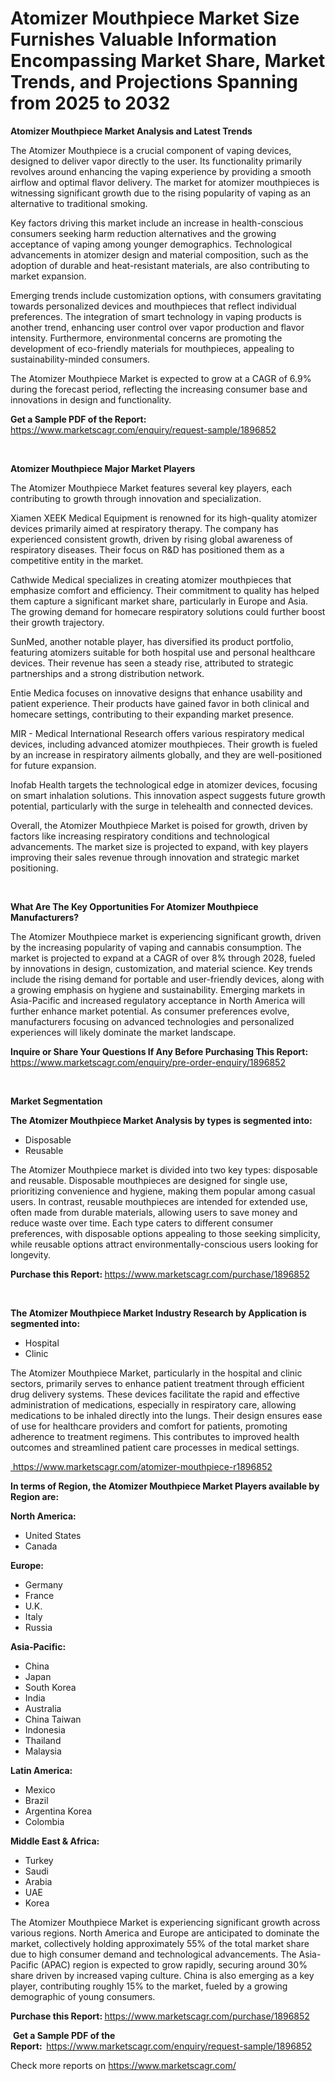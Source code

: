 <p><h1>Atomizer Mouthpiece Market Size Furnishes Valuable Information Encompassing Market Share, Market Trends, and Projections Spanning from 2025 to 2032</h1></p><p><strong>Atomizer Mouthpiece Market Analysis and Latest Trends</strong></p>
<p><p>The Atomizer Mouthpiece is a crucial component of vaping devices, designed to deliver vapor directly to the user. Its functionality primarily revolves around enhancing the vaping experience by providing a smooth airflow and optimal flavor delivery. The market for atomizer mouthpieces is witnessing significant growth due to the rising popularity of vaping as an alternative to traditional smoking. </p><p>Key factors driving this market include an increase in health-conscious consumers seeking harm reduction alternatives and the growing acceptance of vaping among younger demographics. Technological advancements in atomizer design and material composition, such as the adoption of durable and heat-resistant materials, are also contributing to market expansion. </p><p>Emerging trends include customization options, with consumers gravitating towards personalized devices and mouthpieces that reflect individual preferences. The integration of smart technology in vaping products is another trend, enhancing user control over vapor production and flavor intensity. Furthermore, environmental concerns are promoting the development of eco-friendly materials for mouthpieces, appealing to sustainability-minded consumers. </p><p>The Atomizer Mouthpiece Market is expected to grow at a CAGR of 6.9% during the forecast period, reflecting the increasing consumer base and innovations in design and functionality.</p></p>
<p><strong>Get a Sample PDF of the Report:&nbsp;</strong> <a href="https://www.marketscagr.com/enquiry/request-sample/1896852?utm_campaign=2653&utm_medium=2&utm_source=Github&utm_content=ia&utm_term=05032025&utm_id=atomizer-mouthpiece">https://www.marketscagr.com/enquiry/request-sample/1896852</a></p>
<p>&nbsp;</p>
<p><strong>Atomizer Mouthpiece Major Market Players</strong></p>
<p><p>The Atomizer Mouthpiece Market features several key players, each contributing to growth through innovation and specialization. </p><p>Xiamen XEEK Medical Equipment is renowned for its high-quality atomizer devices primarily aimed at respiratory therapy. The company has experienced consistent growth, driven by rising global awareness of respiratory diseases. Their focus on R&D has positioned them as a competitive entity in the market.</p><p>Cathwide Medical specializes in creating atomizer mouthpieces that emphasize comfort and efficiency. Their commitment to quality has helped them capture a significant market share, particularly in Europe and Asia. The growing demand for homecare respiratory solutions could further boost their growth trajectory.</p><p>SunMed, another notable player, has diversified its product portfolio, featuring atomizers suitable for both hospital use and personal healthcare devices. Their revenue has seen a steady rise, attributed to strategic partnerships and a strong distribution network.</p><p>Entie Medica focuses on innovative designs that enhance usability and patient experience. Their products have gained favor in both clinical and homecare settings, contributing to their expanding market presence.</p><p>MIR - Medical International Research offers various respiratory medical devices, including advanced atomizer mouthpieces. Their growth is fueled by an increase in respiratory ailments globally, and they are well-positioned for future expansion.</p><p>Inofab Health targets the technological edge in atomizer devices, focusing on smart inhalation solutions. This innovation aspect suggests future growth potential, particularly with the surge in telehealth and connected devices.</p><p>Overall, the Atomizer Mouthpiece Market is poised for growth, driven by factors like increasing respiratory conditions and technological advancements. The market size is projected to expand, with key players improving their sales revenue through innovation and strategic market positioning.</p></p>
<p>&nbsp;</p>
<p><strong>What Are The Key Opportunities For Atomizer Mouthpiece Manufacturers?</strong></p>
<p><p>The Atomizer Mouthpiece market is experiencing significant growth, driven by the increasing popularity of vaping and cannabis consumption. The market is projected to expand at a CAGR of over 8% through 2028, fueled by innovations in design, customization, and material science. Key trends include the rising demand for portable and user-friendly devices, along with a growing emphasis on hygiene and sustainability. Emerging markets in Asia-Pacific and increased regulatory acceptance in North America will further enhance market potential. As consumer preferences evolve, manufacturers focusing on advanced technologies and personalized experiences will likely dominate the market landscape.</p></p>
<p><strong>Inquire or Share Your Questions If Any Before Purchasing This Report:</strong> <a href="https://www.marketscagr.com/enquiry/pre-order-enquiry/1896852?utm_campaign=2653&utm_medium=2&utm_source=Github&utm_content=ia&utm_term=05032025&utm_id=atomizer-mouthpiece">https://www.marketscagr.com/enquiry/pre-order-enquiry/1896852</a></p>
<p>&nbsp;</p>
<p><strong>Market Segmentation</strong></p>
<p><strong>The Atomizer Mouthpiece Market Analysis by types is segmented into:</strong></p>
<p><ul><li>Disposable</li><li>Reusable</li></ul></p>
<p><p>The Atomizer Mouthpiece market is divided into two key types: disposable and reusable. Disposable mouthpieces are designed for single use, prioritizing convenience and hygiene, making them popular among casual users. In contrast, reusable mouthpieces are intended for extended use, often made from durable materials, allowing users to save money and reduce waste over time. Each type caters to different consumer preferences, with disposable options appealing to those seeking simplicity, while reusable options attract environmentally-conscious users looking for longevity.</p></p>
<p><strong>Purchase this Report:&nbsp;</strong><a href="https://www.marketscagr.com/purchase/1896852?utm_campaign=2653&utm_medium=2&utm_source=Github&utm_content=ia&utm_term=05032025&utm_id=atomizer-mouthpiece">https://www.marketscagr.com/purchase/1896852</a></p>
<p>&nbsp;</p>
<p><strong>The Atomizer Mouthpiece Market Industry Research by Application is segmented into:</strong></p>
<p><ul><li>Hospital</li><li>Clinic</li></ul></p>
<p><p>The Atomizer Mouthpiece Market, particularly in the hospital and clinic sectors, primarily serves to enhance patient treatment through efficient drug delivery systems. These devices facilitate the rapid and effective administration of medications, especially in respiratory care, allowing medications to be inhaled directly into the lungs. Their design ensures ease of use for healthcare providers and comfort for patients, promoting adherence to treatment regimens. This contributes to improved health outcomes and streamlined patient care processes in medical settings.</p></p>
<p><a href="https://www.marketscagr.com/atomizer-mouthpiece-r1896852?utm_campaign=2653&utm_medium=2&utm_source=Github&utm_content=ia&utm_term=05032025&utm_id=atomizer-mouthpiece">&nbsp;https://www.marketscagr.com/atomizer-mouthpiece-r1896852</a></p>
<p><strong>In terms of Region, the Atomizer Mouthpiece Market Players available by Region are:</strong></p>
<p>
    <p> <strong> North America: </strong>
        <ul>
            <li>United States</li>
            <li>Canada</li>
        </ul>
        </p> 
    <p> <strong> Europe: </strong>
        <ul>
            <li>Germany</li>
            <li>France</li>
            <li>U.K.</li>
            <li>Italy</li>
            <li>Russia</li>
        </ul>
        </p> 
    <p> <strong> Asia-Pacific: </strong>
        <ul>
            <li>China</li>
            <li>Japan</li>
            <li>South Korea</li>
            <li>India</li>
            <li>Australia</li>
            <li>China Taiwan</li>
            <li>Indonesia</li>
            <li>Thailand</li>
            <li>Malaysia</li>
        </ul>
        </p> 
    <p> <strong> Latin America: </strong>
        <ul>
            <li>Mexico</li>
            <li>Brazil</li>
            <li>Argentina Korea</li>
            <li>Colombia</li>
        </ul>
        </p> 
    <p> <strong> Middle East & Africa: </strong>
        <ul>
            <li>Turkey</li>
            <li>Saudi</li>
            <li>Arabia</li>
            <li>UAE</li>
            <li>Korea</li>
        </ul>
    </p>
    </p>
<p><p>The Atomizer Mouthpiece Market is experiencing significant growth across various regions. North America and Europe are anticipated to dominate the market, collectively holding approximately 55% of the total market share due to high consumer demand and technological advancements. The Asia-Pacific (APAC) region is expected to grow rapidly, securing around 30% share driven by increased vaping culture. China is also emerging as a key player, contributing roughly 15% to the market, fueled by a growing demographic of young consumers.</p></p>
<p><strong>Purchase this Report: </strong><a href="https://www.marketscagr.com/purchase/1896852?utm_campaign=2653&utm_medium=2&utm_source=Github&utm_content=ia&utm_term=05032025&utm_id=atomizer-mouthpiece">https://www.marketscagr.com/purchase/1896852</a></p>
<p>&nbsp;<strong>Get a Sample PDF of the Report:&nbsp;&nbsp;</strong><a href="https://www.marketscagr.com/enquiry/request-sample/1896852?utm_campaign=2653&utm_medium=2&utm_source=Github&utm_content=ia&utm_term=05032025&utm_id=atomizer-mouthpiece">https://www.marketscagr.com/enquiry/request-sample/1896852</a></p>
<p><strong></strong></p>
<p>Check more reports on <a href="https://www.marketscagr.com/?utm_campaign=2653&utm_medium=2&utm_source=Github&utm_content=ia&utm_term=05032025&utm_id=atomizer-mouthpiece">https://www.marketscagr.com/</a></p>